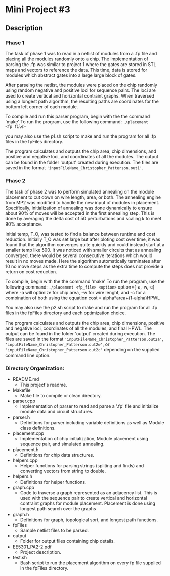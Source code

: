 # Mini Project #3
## Description

### Phase 1
The task of phase 1 was to read in a netlist of modules from a .fp file and placing all the modules randomly onto a chip. The implementation of parsing the .fp was similar to project 1 where the gates are stored in STL maps and vectors to reference the data. This time, data is stored for modules which abstract gates into a large large block of gates. 

After parseing the netlist, the modules were placed on the chip randomly using random negative and positive loci for sequence pairs. The loci are used to create vertical and horizontal contraint graphs. When traversed using a longest path algorithm, the resulting paths are coordinates for the bottom left corner of each module. 

To compile and run this parser program, begin with the the command 'make'
To run the program, use the following command:
`./placement <fp_file>` 

you may also use the p1.sh script to make and run the program for all .fp files in the fpFiles directory.

The program calculates and outputs the chip area, chip dimensions, and positive and negative loci, and coordinates of all the modules. The output can be found in the folder 'output' created during execution. The files are saved in the format `'inputFileName_Christopher_Patterson.out1'`.

### Phase 2
The task of phase 2 was to perform simulated annealing on the module placement to cut down on wire length, area, or both. The annealing engine from MP2 was modified to handle the new input of modules in placement. 
Specifically, initialization of annealing was done dynamically to ensure about 90% of moves will be accepted in the first annealing step. This is done by averaging the delta cost of 50 perturbations and scaling k to meet 90% acceptance. 

Initial temp, T_O, was tested to find a balance between runtime and cost reduction. Initially T_O was set large but after ploting cost over time, it was found that the algorithm converges quite quickly and could instead start at a smaller temp like 500. It was noticed with smaller circuits that as annealing converged, there would be several consecutive iterations which would result in no moves made. Here the algorithm automatically terminates after 10 no move steps as the extra time to compute the steps does not provide a return on cost reduction.

To compile, begin with the the command 'make'
To run the program, use the following command:
`./placement <fp_file> <option>` option={-a,-w,-c} where -a will optimize for chip area, -w for wire lenght, and -c for a combination of both using the equation cost = alpha*area+(1-alpha)HPWL 

You may also use the p2.sh script to make and run the program for all .fp files in the fpFiles directory and each optimization choice.

The program calculates and outputs the chip area, chip dimensions, positive and negative loci, coordinates of all the modules, and final HPWL. The output can be found in the folder 'output' created during execution. The files are saved in the format `'inputFileName_Christopher_Patterson.out2a'`, `'inputFileName_Christopher_Patterson.out2w'`, or `'inputFileName_Christopher_Patterson.out2c'` depending on the supplied command line option.




### Directory Organization:

* README.md
	- This project's readme.
* Makefile
	- Make file to compile or clean directory.
* parser.cpp
	- Implementation of parser to read and parse a '.fp' file and initialize module data and circuit structures.
* parser.h
	- Definitions for parser including variable definitions as well as Module class definitions.
* placement.cpp
	- Implementation of chip initialization, Module placement using sequence pair, and simulated annealing.
* placement.h
	- Definitions for chip data structures. 
* helpers.cpp
	- Helper functions for parsing strings (spliting and finds) and converting vectors from string to double. 
* helpers.h
	- Definitions for helper functions.
* graph.cpp
	- Code to traverse a graph represented as an adjacency list. This is used with the sequence pair to create vertical and horizontal contraint graphs for module placement. Placement is done using longest path search over the graphs
* graph.h
	- Definitions for graph, topological sort, and longest path functions.
* fpFiles
	- Sample netlist files to be parsed.
* output
	- Folder for output files containing chip details.
* EE5301_PA2-2.pdf
	- Project description.
* test.sh
	- Bash script to run the placement algorithm on every fp file supplied in the fpFiles directory.


